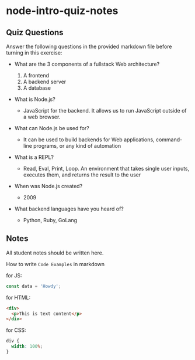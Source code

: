 # node-intro-quiz-notes

## Quiz Questions

Answer the following questions in the provided markdown file before turning in this exercise:

- What are the 3 components of a fullstack Web architecture?

  1. A frontend
  1. A backend server
  1. A database

- What is Node.js?

  - JavaScript for the backend. It allows us to run JavaScript outside of a web browser.

- What can Node.js be used for?

  - It can be used to build backends for Web applications, command-line programs, or any kind of automation

- What is a REPL?

  - Read, Eval, Print, Loop. An environment that takes single user inputs, executes them, and returns the result to the user

- When was Node.js created?

  - 2009

- What backend languages have you heard of?
  - Python, Ruby, GoLang

## Notes

All student notes should be written here.

How to write `Code Examples` in markdown

for JS:

```javascript
const data = 'Howdy';
```

for HTML:

```html
<div>
  <p>This is text content</p>
</div>
```

for CSS:

```css
div {
  width: 100%;
}
```
